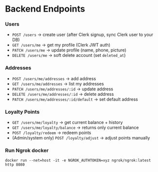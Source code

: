 # Backend Endpoints


### **Users**

* `POST /users` → create user (after Clerk signup, sync Clerk user to your DB)
* `GET /users/me` → get my profile (Clerk JWT auth)
* `PATCH /users/me` → update profile (name, phone, picture)
* `DELETE /users/me` → soft delete account (set `deleted_at`)

### **Addresses**

* `POST /users/me/addresses` → add address
* `GET /users/me/addresses` → list my addresses
* `PATCH /users/me/addresses/:id` → update address
* `DELETE /users/me/addresses/:id` → delete address
* `PATCH /users/me/addresses/:id/default` → set default address

### **Loyalty Points**

* `GET /users/me/loyalty` → get current balance + history
*  `GET /users/me/loyalty/balance` → returns only current balance
* `POST /loyalty/redeem` → redeem points
* (Admin/system only) `POST /loyalty/adjust` → adjust points manually


### Run Ngrok docker

`docker run --net=host -it -e NGROK_AUTHTOKEN=xyz ngrok/ngrok:latest http 8080`

